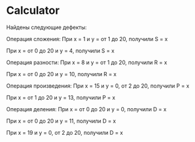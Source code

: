 # Calculator

Найдены следующие дефекты:

Операция сложения:
При x = 1 и y = от 1 до 20, получили S = x

При x = от 0 до 20 и y = 4, получили S = x

Операция разности:
При x = 8 и y = от 1 до 20, получили R = x

При x = от 0 до 20 и y = 10, получили R = x

Операция произведения:
При x = 15 и y = 0, от 2 до 20, получили P = x

При x = от 1 до 20 и y = 13, получили P = x

Операция деления:
При x = от 0 до 20 и y = 0, получили D = x

При x = от 0 до 20 и y = 11, получили D = x

При x = 19 и y = 0, от 2 до 20, получили D = x

